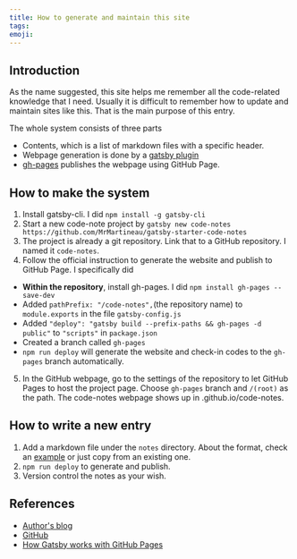 ```yaml
---
title: How to generate and maintain this site
tags:
emoji:
---
```


## Introduction
As the name suggested, this site helps me remember all the code-related knowledge that I need. Usually it is difficult to remember how to update and maintain sites like this. That is the main purpose of this entry.

The whole system consists of three parts
- Contents, which is a list of markdown files with a specific header.
- Webpage generation is done by a [gatsby plugin](https://www.gatsbyjs.com/plugins/gatsby-theme-code-notes/)
- [gh-pages](https://www.npmjs.com/package/gh-pages) publishes the webpage using GitHub Page.

## How to make the system
1. Install gatsby-cli. I did `npm install -g gatsby-cli`
2. Start a new code-note project by `gatsby new code-notes https://github.com/MrMartineau/gatsby-starter-code-notes`
3. The project is already a git repository. Link that to a GitHub repository. I named it `code-notes`.
4. Follow the official instruction to generate the website and publish to GitHub Page. I specifically did
  - **Within the repository**, install gh-pages. I did `npm install gh-pages --save-dev`
  - Added `pathPrefix: "/code-notes",`(the repository name) to `module.exports` in the file `gatsby-config.js`
  - Added `"deploy": "gatsby build --prefix-paths && gh-pages -d public"` to `"scripts"` in `package.json`
  - Created a branch called `gh-pages`
  - `npm run deploy` will generate the website and check-in codes to the `gh-pages` branch automatically.
5. In the GitHub webpage, go to the settings of the repository to let GitHub Pages to host the project page. Choose `gh-pages` branch and `/(root)` as the path. The code-notes webpage shows up in <username>.github.io/code-notes.

## How to write a new entry
1. Add a markdown file under the `notes` directory. About the format, check an [example](https://github.com/mrmartineau/gatsby-starter-code-notes/blob/master/notes/example-note.md) or just copy from an existing one.
2. `npm run deploy` to generate and publish.
3. Version control the notes as your wish.

## References

- [Author's blog](https://zander.wtf/blog/code-notes-release)
- [GitHub](https://github.com/MrMartineau/gatsby-starter-code-notes)
- [How Gatsby works with GitHub Pages](https://www.gatsbyjs.com/docs/how-gatsby-works-with-github-pages/)